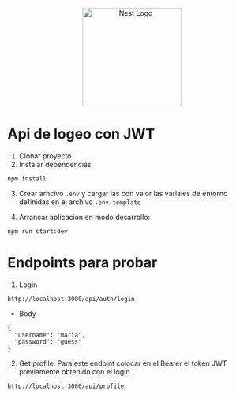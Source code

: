 <p align="center">
  <a href="http://nestjs.com/" target="blank"><img src="https://nestjs.com/img/logo-small.svg" width="200" alt="Nest Logo" /></a>
</p>

# Api de logeo con JWT

1. Clonar proyecto
2. Instalar dependencias

```
npm install
```

3. Crear arhcivo `.env` y cargar las con valor las variales de entorno definidas en el archivo `.env.template`

4. Arrancar aplicacion en modo desarrollo:

```
npm run start:dev
```

# Endpoints para probar

1. Login

```
http://localhost:3000/api/auth/login
```

- Body

```
{
  "username": "maria",
  "password": "guess"
}
```

2. Get profile: Para este endpint colocar en el Bearer el token JWT previamente obtenido con el login

```
http://localhost:3000/api/profile
```
